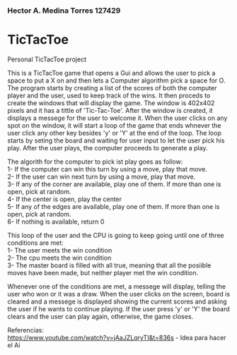 ### Hector A. Medina Torres  127429  
# TicTacToe
Personal TicTacToe project  
  
This is a TicTacToe game that opens a Gui and allows the user to pick a space to put a X on and then lets a Computer algorithm pick a space for O. 
The program starts by creating a list of the scores of both the computer player and the user, used to keep track of the wins. It then proceds to 
create the windows that will display the game. The window is 402x402 pixels and it has a tittle of 'Tic-Tac-Toe'. After the window is created, it 
displays a messege for the user to welcome it. When the user clicks on any spot on the window, it will start a loop of the game that ends whnever 
the user click any other key besides 'y' or 'Y' at the end of the loop. The loop starts by seting the board and waiting for user input to let the 
user pick his play. After the user plays, the computer proceeds to generate a play.   

The algorith for the computer to pick ist play goes as follow:  
1- If the computer can win this turn by using a move, play that move.  
2- If the user can win next turn by using a move, play that move.  
3- If any of the corner are available, play one of them. If more than one is open, pick at random.  
4- If the center is open, play the center  
5- If any  of the edges are available, play one of them. If more than one is open, pick at random.  
6- If nothing is available, return 0  

This loop of the user and the CPU is going to keep going until one of three conditions are met:  
1- The user meets the win condition  
2- The cpu meets the win condition  
3- The master board is filled with all true, meaning that all the posiible moves have been made, but neither player met the win condition.  

Whenever one of the conditions are met, a messege will display, telling the user who won or it was a draw. When the user clicks on the screen, 
board is cleared and a messege is displayed showing the current scores and asking the user if he wants to continue playing. If the user press
'y' or 'Y' the board clears and the user can play again, otherwise, the game closes.  
  
  
  Referencias:  
  https://www.youtube.com/watch?v=jAaJZLqryTI&t=836s - Idea para hacer el Ai
